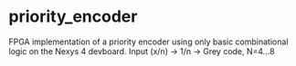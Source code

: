 # priority_encoder

FPGA implementation of a priority encoder using only basic combinational logic on the Nexys 4 devboard.
Input (x/n) -> 1/n -> Grey code, N=4...8
